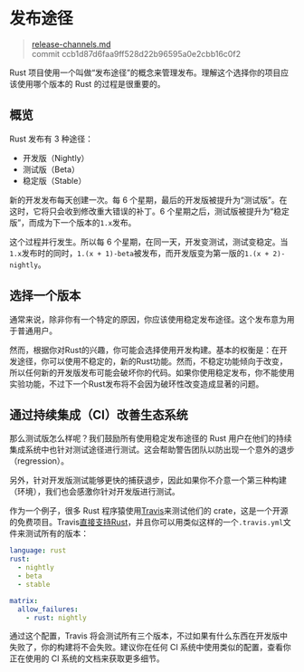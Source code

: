 # 发布途径

> [release-channels.md](https://github.com/rust-lang/book/blob/master/first-edition/src/release-channels.md)
> <br>
> commit ccb1d87d6faa9ff528d22b96595a0e2cbb16c0f2

Rust 项目使用一个叫做“发布途径”的概念来管理发布。理解这个选择你的项目应该使用哪个版本的 Rust 的过程是很重要的。

## 概览

Rust 发布有 3 种途径：

* 开发版（Nightly）
* 测试版（Beta）
* 稳定版（Stable）

新的开发发布每天创建一次。每 6 个星期，最后的开发版被提升为“测试版”。在这时，它将只会收到修改重大错误的补丁。6 个星期之后，测试版被提升为“稳定版”，而成为下一个版本的`1.x`发布。

这个过程并行发生。所以每 6 个星期，在同一天，开发变测试，测试变稳定。当`1.x`发布时的同时，`1.(x + 1)-beta`被发布，而开发版变为第一版的`1.(x + 2)-nightly`。

## 选择一个版本

通常来说，除非你有一个特定的原因，你应该使用稳定发布途径。这个发布意为用于普通用户。

然而，根据你对Rust的兴趣，你可能会选择使用开发构建。基本的权衡是：在开发途径，你可以使用不稳定的，新的Rust功能。然而，不稳定功能倾向于改变，所以任何新的开发版发布可能会破坏你的代码。如果你使用稳定发布，你不能使用实验功能，不过下一个Rust发布将不会因为破环性改变造成显著的问题。

## 通过持续集成（CI）改善生态系统

那么测试版怎么样呢？我们鼓励所有使用稳定发布途径的 Rust 用户在他们的持续集成系统中也针对测试途径进行测试。这会帮助警告团队以防出现一个意外的退步（regression）。

另外，针对开发版测试能够更快的捕获退步，因此如果你不介意一个第三种构建（环境），我们也会感激你针对开发版进行测试。

作为一个例子，很多 Rust 程序猿使用[Travis](https://travis-ci.org/)来测试他们的 crate，这是一个开源的免费项目。Travis[直接支持Rust](http://docs.travis-ci.com/user/languages/rust/)，并且你可以用类似这样的一个`.travis.yml`文件来测试所有的版本：

```yaml
language: rust
rust:
  - nightly
  - beta
  - stable

matrix:
  allow_failures:
    - rust: nightly
```

通过这个配置，Travis 将会测试所有三个版本，不过如果有什么东西在开发版中失败了，你的构建将不会失败。建议你在任何 CI 系统中使用类似的配置，查看你正在使用的 CI 系统的文档来获取更多细节。
